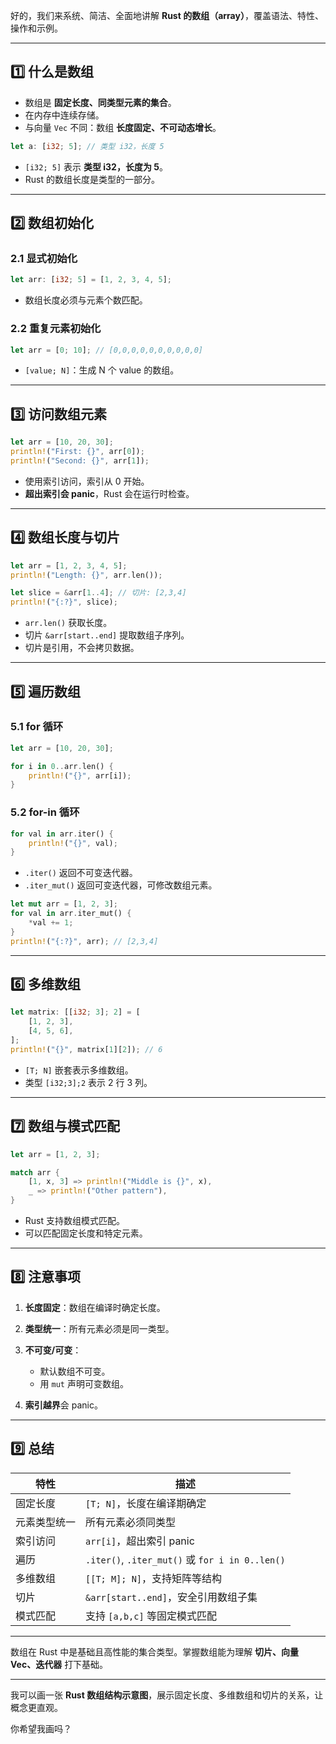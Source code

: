 好的，我们来系统、简洁、全面地讲解 **Rust 的数组（array）**，覆盖语法、特性、操作和示例。

---

## 1️⃣ 什么是数组

- 数组是 **固定长度、同类型元素的集合**。
- 在内存中连续存储。
- 与向量 `Vec` 不同：数组 **长度固定、不可动态增长**。

```rust
let a: [i32; 5]; // 类型 i32，长度 5
```

- `[i32; 5]` 表示 **类型 i32，长度为 5**。
- Rust 的数组长度是类型的一部分。

---

## 2️⃣ 数组初始化

### 2.1 显式初始化

```rust
let arr: [i32; 5] = [1, 2, 3, 4, 5];
```

- 数组长度必须与元素个数匹配。

### 2.2 重复元素初始化

```rust
let arr = [0; 10]; // [0,0,0,0,0,0,0,0,0,0]
```

- `[value; N]`：生成 N 个 value 的数组。

---

## 3️⃣ 访问数组元素

```rust
let arr = [10, 20, 30];
println!("First: {}", arr[0]);
println!("Second: {}", arr[1]);
```

- 使用索引访问，索引从 0 开始。
- **超出索引会 panic**，Rust 会在运行时检查。

---

## 4️⃣ 数组长度与切片

```rust
let arr = [1, 2, 3, 4, 5];
println!("Length: {}", arr.len());

let slice = &arr[1..4]; // 切片: [2,3,4]
println!("{:?}", slice);
```

- `arr.len()` 获取长度。
- 切片 `&arr[start..end]` 提取数组子序列。
- 切片是引用，不会拷贝数据。

---

## 5️⃣ 遍历数组

### 5.1 for 循环

```rust
let arr = [10, 20, 30];

for i in 0..arr.len() {
    println!("{}", arr[i]);
}
```

### 5.2 for-in 循环

```rust
for val in arr.iter() {
    println!("{}", val);
}
```

- `.iter()` 返回不可变迭代器。
- `.iter_mut()` 返回可变迭代器，可修改数组元素。

```rust
let mut arr = [1, 2, 3];
for val in arr.iter_mut() {
    *val += 1;
}
println!("{:?}", arr); // [2,3,4]
```

---

## 6️⃣ 多维数组

```rust
let matrix: [[i32; 3]; 2] = [
    [1, 2, 3],
    [4, 5, 6],
];
println!("{}", matrix[1][2]); // 6
```

- `[T; N]` 嵌套表示多维数组。
- 类型 `[i32;3];2` 表示 2 行 3 列。

---

## 7️⃣ 数组与模式匹配

```rust
let arr = [1, 2, 3];

match arr {
    [1, x, 3] => println!("Middle is {}", x),
    _ => println!("Other pattern"),
}
```

- Rust 支持数组模式匹配。
- 可以匹配固定长度和特定元素。

---

## 8️⃣ 注意事项

1. **长度固定**：数组在编译时确定长度。
2. **类型统一**：所有元素必须是同一类型。
3. **不可变/可变**：

   - 默认数组不可变。
   - 用 `mut` 声明可变数组。

4. **索引越界**会 panic。

---

## 9️⃣ 总结

| 特性         | 描述                                            |
| ------------ | ----------------------------------------------- |
| 固定长度     | `[T; N]`，长度在编译期确定                      |
| 元素类型统一 | 所有元素必须同类型                              |
| 索引访问     | `arr[i]`，超出索引 panic                        |
| 遍历         | `.iter()`, `.iter_mut()` 或 `for i in 0..len()` |
| 多维数组     | `[[T; M]; N]`，支持矩阵等结构                   |
| 切片         | `&arr[start..end]`，安全引用数组子集            |
| 模式匹配     | 支持 `[a,b,c]` 等固定模式匹配                   |

---

数组在 Rust 中是基础且高性能的集合类型。掌握数组能为理解 **切片、向量 Vec、迭代器** 打下基础。

---

我可以画一张 **Rust 数组结构示意图**，展示固定长度、多维数组和切片的关系，让概念更直观。

你希望我画吗？
